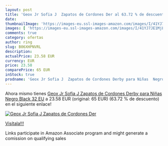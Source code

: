 ```yaml
---
layout: post
title: 'Geox Jr Sofia J  Zapatos de Cordones Der al 63.72 % de descuento'
date: 
thumbnailImage: 'https://images-eu.ssl-images-amazon.com/images/I/41YJ7JE1MjL._SL200_.jpg'
images: [ 'https://images-eu.ssl-images-amazon.com/images/I/41YJ7JE1MjL._SL200_.jpg' ]
comments: true
category: ofertas
author: ring
slug: B06XHPNVRL
description:
actualPrice: 23.58 EUR
currency: EUR
price: 23.58
comparePrice: 65 EUR
inStock: true
prodname: 'Geox Jr Sofia J  Zapatos de Cordones Derby para Niñas  Negro  Black   32 EU'
---
```


Ahora mismo tienes [Geox Jr Sofia J  Zapatos de Cordones Derby para Niñas  Negro  Black   32 EU](https://www.amazon.es/dp/B06XHPNVRL/?tag=tolees-21) a 23.58 EUR (original: 65 EUR) (63.72 %  de descuento) en el siguiente enlace!

[![Geox Jr Sofia J  Zapatos de Cordones Der](https://images-eu.ssl-images-amazon.com/images/I/41YJ7JE1MjL._SL200_.jpg)](https://www.amazon.es/dp/B06XHPNVRL/?tag=tolees-21)

[Visítala!!!](https://www.amazon.es/dp/B06XHPNVRL/?tag=tolees-21)

Links participate in Amazon Associate program and might generate a comission on qualifying sales
